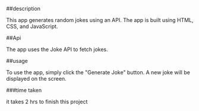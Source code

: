##description

This app generates random jokes using an API. The app is built using HTML, CSS, and JavaScript.

##Api

The app uses the Joke API to fetch jokes.

##usage

To use the app, simply click the "Generate Joke" button. A new joke will be displayed on the screen.

###time taken

it takes 2 hrs to finish this project
